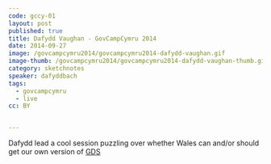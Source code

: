 ```yaml
---
code: gccy-01
layout: post
published: true
title: Dafydd Vaughan - GovCampCymru 2014
date: 2014-09-27
image: /govcampcymru2014/govcampcymru2014-dafydd-vaughan.gif
image-thumb: /govcampcymru2014/govcampcymru2014-dafydd-vaughan-thumb.gif
category: sketchnotes
speaker: dafyddbach
tags:
  - govcampcymru
  - live
cc: BY


---
```


 Dafydd lead a cool session puzzling over whether Wales can and/or should get our own version of [GDS](https://gds.blog.gov.uk/category/gds/)
